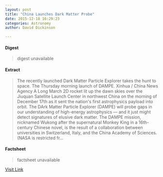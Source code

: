 ```yaml
---
layout: post
title: "China Launches Dark Matter Probe"
date: 2015-12-18 16:29:23
categories: Astronomy
author: David Dickinson

---
```



#### Digest
>digest unavailable

#### Extract
>The recently launched Dark Matter Particle Explorer takes the hunt to space. The Thursday morning launch of DAMPE. Xinhua / China News Agency A Long March 2D rocket lit up the dawn skies over the Jiuquan Satellite Launch Center in northwest China on the morning of December 17th as it sent the nation's first astrophysics payload into orbit. The DArk Matter Particle Explorer (DAMPE) will probe gaps in our understanding of high-energy astrophysics — and it just might detect signatures of elusive dark matter. The DAMPE mission, nicknamed Wukong after the supernatural Monkey King in a 16th-century Chinese novel, is the result of a collaboration between universities in Switzerland, Italy, and the China Academy of Sciences. (NASA is restricted fr...

#### Factsheet
>factsheet unavailable

[Visit Link](http://www.skyandtelescope.com/astronomy-news/china-launches-dark-matter-probe-1218201543/)


